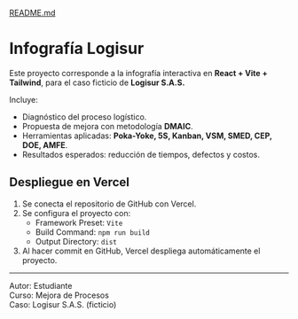 [README.md](https://github.com/user-attachments/files/22585813/README.md)
# Infografía Logisur

Este proyecto corresponde a la infografía interactiva en **React + Vite + Tailwind**, 
para el caso ficticio de **Logisur S.A.S.**

Incluye:

- Diagnóstico del proceso logístico.  
- Propuesta de mejora con metodología **DMAIC**.  
- Herramientas aplicadas: **Poka-Yoke, 5S, Kanban, VSM, SMED, CEP, DOE, AMFE**.  
- Resultados esperados: reducción de tiempos, defectos y costos.  

## Despliegue en Vercel

1. Se conecta el repositorio de GitHub con Vercel.  
2. Se configura el proyecto con:
   - Framework Preset: `Vite`
   - Build Command: `npm run build`
   - Output Directory: `dist`
3. Al hacer commit en GitHub, Vercel despliega automáticamente el proyecto.  

---

Autor: Estudiante  
Curso: Mejora de Procesos  
Caso: Logisur S.A.S. (ficticio)
